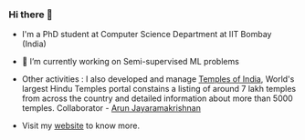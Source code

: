 ### Hi there 👋

<!--
**ayushbits/ayushbits** is a ✨ _special_ ✨ repository because its `README.md` (this file) appears on your GitHub profile.

Here are some ideas to get you started:
-->
- I'm a PhD student at Computer Science Department at IIT Bombay (India)
- 🔭 I’m currently working on Semi-supervised ML problems 
- Other activities : I also developed and manage [Temples of India](https://templesofindia.org), World's largest Hindu Temples portal constains a listing of around 7 lakh temples from across the country and detailed information about more than 5000 temples. Collaborator - [Arun Jayaramakrishnan](https://github.com/ArunJRK)

- Visit my [website](ayushbits.github.io) to know more.
